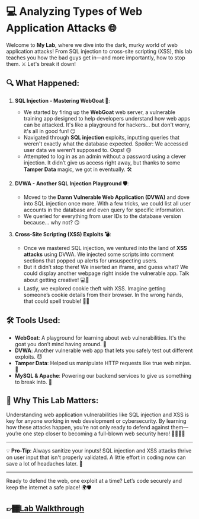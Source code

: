 # 💻 Analyzing Types of Web Application Attacks 🌐

Welcome to **My Lab**, where we dive into the dark, murky world of web application attacks! From SQL injection to cross-site scripting (XSS), this lab teaches you how the bad guys get in—and more importantly, how to stop them. ⚔️ Let's break it down!

## 🔍 What Happened:

1. **SQL Injection - Mastering WebGoat 🐐**:
   - We started by firing up the **WebGoat** web server, a vulnerable training app designed to help developers understand how web apps can be attacked. It's like a playground for hackers… but don't worry, it's all in good fun! 😏
   - Navigated through **SQL injection** exploits, inputting queries that weren't exactly what the database expected. Spoiler: We accessed user data we weren't supposed to. Oops! 🙃
   - Attempted to log in as an admin without a password using a clever injection. It didn’t give us access right away, but thanks to some **Tamper Data** magic, we got in eventually. 🛠️

2. **DVWA - Another SQL Injection Playground 🛡️**:
   - Moved to the **Damn Vulnerable Web Application (DVWA)** and dove into SQL injection once more. With a few tricks, we could list all user accounts in the database and even query for specific information.
   - We queried for everything from user IDs to the database version because… why not? 😏

3. **Cross-Site Scripting (XSS) Exploits 💣**:
   - Once we mastered SQL injection, we ventured into the land of **XSS attacks** using DVWA. We injected some scripts into comment sections that popped up alerts for unsuspecting users.
   - But it didn’t stop there! We inserted an iframe, and guess what? We could display another webpage right inside the vulnerable app. Talk about getting creative! 💻🎨
   - Lastly, we explored cookie theft with XSS. Imagine getting someone’s cookie details from their browser. In the wrong hands, that could spell trouble! 🍪🚨

## 🛠️ Tools Used:

- **WebGoat**: A playground for learning about web vulnerabilities. It's the goat you don’t mind having around. 🐐
- **DVWA**: Another vulnerable web app that lets you safely test out different exploits. 😈
- **Tamper Data**: Helped us manipulate HTTP requests like true web ninjas. 🥷
- **MySQL & Apache**: Powering our backend services to give us something to break into. 🔧

## 🌈 Why This Lab Matters:

Understanding web application vulnerabilities like SQL injection and XSS is key for anyone working in web development or cybersecurity. By learning how these attacks happen, you’re not only ready to defend against them—you’re one step closer to becoming a full-blown web security hero! 🦸‍♂️🦸‍♀️

---

💡 **Pro-Tip**: Always sanitize your inputs! SQL injection and XSS attacks thrive on user input that isn't properly validated. A little effort in coding now can save a lot of headaches later. 🤯

---

Ready to defend the web, one exploit at a time? Let’s code securely and keep the internet a safe place! 🌍🛡️
## 👉🏾[Lab Walkthrough](https://github.com/Kpierre03/AnalyzeTypesOfWebAppAttacks/blob/main/Analyze.md)
